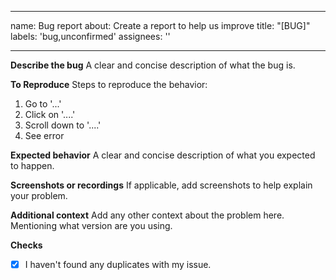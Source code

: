 <!--- This issue template is deprecated, use the updated issue form for bug reports -->
---
name: Bug report
about: Create a report to help us improve
title: "[BUG]"
labels: 'bug,unconfirmed'
assignees: ''

---

**Describe the bug**
A clear and concise description of what the bug is.

**To Reproduce**
Steps to reproduce the behavior:
1. Go to '...'
2. Click on '....'
3. Scroll down to '....'
4. See error

**Expected behavior**
A clear and concise description of what you expected to happen.

**Screenshots or recordings**
If applicable, add screenshots to help explain your problem.

**Additional context**
Add any other context about the problem here. Mentioning what version are you using.

**Checks**
- [x] I haven't found any duplicates with my issue.
